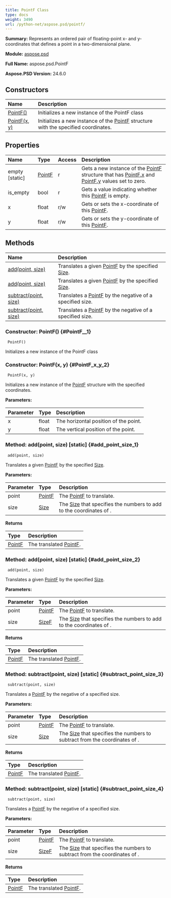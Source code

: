 ```yaml
---
title: PointF Class
type: docs
weight: 3490
url: /python-net/aspose.psd/pointf/
---
```


**Summary:** Represents an ordered pair of floating-point x- and y-coordinates that defines a point in a two-dimensional plane.

**Module:** [aspose.psd](/psd/python-net/aspose.psd/)

**Full Name:** aspose.psd.PointF

**Aspose.PSD Version:** 24.6.0

## **Constructors**
| **Name** | **Description** |
| :- | :- |
| [PointF()](#PointF__1) | Initializes a new instance of the PointF class |
| [PointF(x, y)](#PointF_x_y_2) | Initializes a new instance of the [PointF](/psd/python-net/aspose.psd/pointf/) structure with the specified coordinates. |
## **Properties**
| **Name** | **Type** | **Access** | **Description** |
| :- | :- | :- | :- |
| empty [static] | [PointF](/psd/python-net/aspose.psd/pointf) | r | Gets a new instance of the [PointF](/psd/python-net/aspose.psd/pointf/) structure that has [PointF.x](/psd/python-net/aspose.psd/pointf/) and [PointF.y](/psd/python-net/aspose.psd/pointf/) values set to zero. |
| is_empty | bool | r | Gets a value indicating whether this [PointF](/psd/python-net/aspose.psd/pointf/) is empty. |
| x | float | r/w | Gets or sets the x-coordinate of this [PointF](/psd/python-net/aspose.psd/pointf/). |
| y | float | r/w | Gets or sets the y-coordinate of this [PointF](/psd/python-net/aspose.psd/pointf/). |
## **Methods**
| **Name** | **Description** |
| :- | :- |
| [add(point, size)](#add_point_size_1) | Translates a given [PointF](/psd/python-net/aspose.psd/pointf/) by the specified [Size](/psd/python-net/aspose.psd/size/). |
| [add(point, size)](#add_point_size_2) | Translates a given [PointF](/psd/python-net/aspose.psd/pointf/) by the specified [Size](/psd/python-net/aspose.psd/size/). |
| [subtract(point, size)](#subtract_point_size_3) | Translates a [PointF](/psd/python-net/aspose.psd/pointf/) by the negative of a specified size. |
| [subtract(point, size)](#subtract_point_size_4) | Translates a [PointF](/psd/python-net/aspose.psd/pointf/) by the negative of a specified size. |


### Constructor: PointF() {#PointF__1}


```
 PointF() 
```

Initializes a new instance of the PointF class

### Constructor: PointF(x, y) {#PointF_x_y_2}


```
 PointF(x, y) 
```

Initializes a new instance of the [PointF](/psd/python-net/aspose.psd/pointf/) structure with the specified coordinates.

**Parameters:**

| Parameter | Type | Description |
| :- | :- | :- |
| x | float | The horizontal position of the point. |
| y | float | The vertical position of the point. |

### Method: add(point, size)  [static] {#add_point_size_1}


```
 add(point, size) 
```

Translates a given [PointF](/psd/python-net/aspose.psd/pointf/) by the specified [Size](/psd/python-net/aspose.psd/size/).

**Parameters:**

| Parameter | Type | Description |
| :- | :- | :- |
| point | [PointF](/psd/python-net/aspose.psd/pointf) | The [PointF](/psd/python-net/aspose.psd/pointf/) to translate. |
| size | [Size](/psd/python-net/aspose.psd/size) | The [Size](/psd/python-net/aspose.psd/size/) that specifies the numbers to add to the coordinates of <paramref name="point" />. |

**Returns**

| Type | Description |
| :- | :- |
| [PointF](/psd/python-net/aspose.psd/pointf) | The translated [PointF](/psd/python-net/aspose.psd/pointf/). |


### Method: add(point, size)  [static] {#add_point_size_2}


```
 add(point, size) 
```

Translates a given [PointF](/psd/python-net/aspose.psd/pointf/) by the specified [Size](/psd/python-net/aspose.psd/size/).

**Parameters:**

| Parameter | Type | Description |
| :- | :- | :- |
| point | [PointF](/psd/python-net/aspose.psd/pointf) | The [PointF](/psd/python-net/aspose.psd/pointf/) to translate. |
| size | [SizeF](/psd/python-net/aspose.psd/sizef) | The [Size](/psd/python-net/aspose.psd/size/) that specifies the numbers to add to the coordinates of <paramref name="point" />. |

**Returns**

| Type | Description |
| :- | :- |
| [PointF](/psd/python-net/aspose.psd/pointf) | The translated [PointF](/psd/python-net/aspose.psd/pointf/). |


### Method: subtract(point, size)  [static] {#subtract_point_size_3}


```
 subtract(point, size) 
```

Translates a [PointF](/psd/python-net/aspose.psd/pointf/) by the negative of a specified size.

**Parameters:**

| Parameter | Type | Description |
| :- | :- | :- |
| point | [PointF](/psd/python-net/aspose.psd/pointf) | The [PointF](/psd/python-net/aspose.psd/pointf/) to translate. |
| size | [Size](/psd/python-net/aspose.psd/size) | The [Size](/psd/python-net/aspose.psd/size/) that specifies the numbers to subtract from the coordinates of <paramref name="point" />. |

**Returns**

| Type | Description |
| :- | :- |
| [PointF](/psd/python-net/aspose.psd/pointf) | The translated [PointF](/psd/python-net/aspose.psd/pointf/). |


### Method: subtract(point, size)  [static] {#subtract_point_size_4}


```
 subtract(point, size) 
```

Translates a [PointF](/psd/python-net/aspose.psd/pointf/) by the negative of a specified size.

**Parameters:**

| Parameter | Type | Description |
| :- | :- | :- |
| point | [PointF](/psd/python-net/aspose.psd/pointf) | The [PointF](/psd/python-net/aspose.psd/pointf/) to translate. |
| size | [SizeF](/psd/python-net/aspose.psd/sizef) | The [Size](/psd/python-net/aspose.psd/size/) that specifies the numbers to subtract from the coordinates of <paramref name="point" />. |

**Returns**

| Type | Description |
| :- | :- |
| [PointF](/psd/python-net/aspose.psd/pointf) | The translated [PointF](/psd/python-net/aspose.psd/pointf/). |


